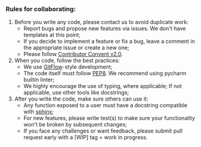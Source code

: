 ### Rules for collaborating:
1. Before you write any code, please contact us to avoid duplicate work:
   * Report bugs and propose new features via issues. We don't have templates at this point;
   * If you decide to implement a feature or fix a bug, leave a comment in the appropriate issue or create a new one;
   * Please follow [Contributor Convent v2.0](https://www.contributor-covenant.org/version/2/0/code_of_conduct/).
2. When you code, follow the best practices:
   * We use [GitFlow](https://datasift.github.io/gitflow/IntroducingGitFlow.html)-style development;
   * The code itself must follow [PEP8](https://www.python.org/dev/peps/pep-0008/). We recommend using pycharm builtin linter;
   * We highly encourage the use of typing, where applicable; If not applicable, use other tools like docstrings;
3. After you write the code, make sure others can use it:
   * Any function exposed to a user must have a docstring compatible with [sphinx](https://sphinx-rtd-tutorial.readthedocs.io/en/latest/docstrings.html);
   * For new features, please write test(s) to make sure your functionality won't be broken by subsequent changes;
   * If you face any challenges or want feedback, please submit pull request early with a [WIP] tag = work in progress.

